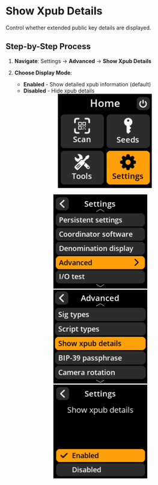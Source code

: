 # Show Xpub Details

Control whether extended public key details are displayed.

## Step-by-Step Process

1. **Navigate**: Settings → **Advanced** → **Show Xpub Details**
2. **Choose Display Mode**:
   - **Enabled** - Show detailed xpub information (default)
   - **Disabled** - Hide xpub details

   <div align="center">
     <img src="images/HomeScreenSettingsSelectView.png" alt="Settings selection menu" width="250"/>
</div>

<div align="center">
     <img src="images/SettingsMainMenuAdvancedSelectView.png" alt="Advanced selection menu" width="250"/>
</div>

<div align="center">
     <img src="images/ShowXpubDetailsSelectView.png" alt="Show Xpub details selection menu" width="250"/>
</div>

<div align="center">
     <img src="images/SettingsEntryUpdateSelectionView_show_xpub.png" alt="Xpub details display setting" width="250"/>
</div>